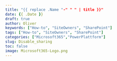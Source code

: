 ```yaml
---
title: "{{ replace .Name "-" " " | title }}"
date: {{ .Date }}
draft: true
author: Oliver
keywords: ["How-to", "SiteOwners", "SharePoint"]
tags: ["How-to", "SiteOwners", "SharePoint"]
categories: ["Microsoft365","PowerPlattform"]
slug: Disable_sharing
toc: false
image: Microsoft365-Logo.png
---
```


